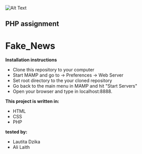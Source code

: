 

![Alt Text](https://media.giphy.com/media/CYUDHVmioGETu/giphy.gif)


PHP assignment
--------------

# Fake_News

**Installation instructions**

- Clone this repository to your computer
- Start MAMP and go to -> Preferences -> Web Server
- Set root directory to the your cloned repository
- Go back to the main menu in MAMP and hit "Start Servers"
- Open your browser and type in localhost:8888.


**This project is written in:**
- HTML
- CSS
- PHP

**tested by:**

- Lautita Dzika
- Ali Laith
